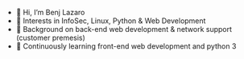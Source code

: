 - 👋 Hi, I’m Benj Lazaro
- 👀 Interests in InfoSec, Linux, Python & Web Development
- 🌱 Background on back-end web development & network support (customer premesis)
- 💞️ Continuously learning front-end web development and python 3
<!--- - 📫 How to reach me: <a href="mailto: benjie.work@gmail.com">Email</a> or Twitter <a href="https://twitter.com/benj_lazaro">@benj_lazaro</a> --->

<!---
benj-lazaro/benj-lazaro is a ✨ special ✨ repository because its `README.md` (this file) appears on your GitHub profile.
You can click the Preview link to take a look at your changes.
--->
